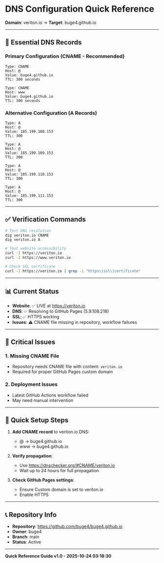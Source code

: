 # DNS Configuration Quick Reference
**Domain**: veriton.io → **Target**: buge4.github.io

---

## 🔑 Essential DNS Records

### Primary Configuration (CNAME - Recommended)
```
Type: CNAME
Host: @
Value: buge4.github.io
TTL: 300 seconds

Type: CNAME
Host: www
Value: buge4.github.io
TTL: 300 seconds
```

### Alternative Configuration (A Records)
```
Type: A
Host: @
Value: 185.199.108.153
TTL: 300

Type: A
Host: @
Value: 185.199.109.153
TTL: 300

Type: A
Host: @
Value: 185.199.110.153
TTL: 300

Type: A
Host: @
Value: 185.199.111.153
TTL: 300
```

---

## ✅ Verification Commands

```bash
# Test DNS resolution
dig veriton.io CNAME
dig veriton.io A

# Test website accessibility
curl -I https://veriton.io
curl -I https://www.veriton.io

# Check SSL certificate
curl -I https://veriton.io | grep -i "https\|ssl\|certificate"
```

---

## 📊 Current Status

- **Website**: ✅ LIVE at https://veriton.io
- **DNS**: ✅ Resolving to GitHub Pages (5.9.108.218)
- **SSL**: ✅ HTTPS working
- **Issues**: ⚠️ CNAME file missing in repository, workflow failures

---

## 🚨 Critical Issues

### 1. Missing CNAME File
- Repository needs CNAME file with content: `veriton.io`
- Required for proper GitHub Pages custom domain

### 2. Deployment Issues
- Latest GitHub Actions workflow failed
- May need manual intervention

---

## 🔧 Quick Setup Steps

1. **Add CNAME record** to veriton.io DNS:
   - @ → buge4.github.io
   - www → buge4.github.io

2. **Verify propagation**:
   - Use https://dnschecker.org/#CNAME/veriton.io
   - Wait up to 24 hours for full propagation

3. **Check GitHub Pages settings**:
   - Ensure Custom domain is set to veriton.io
   - Enable HTTPS

---

## 📞 Repository Info

- **Repository**: https://github.com/buge4/buge4.github.io
- **Owner**: buge4
- **Branch**: main
- **Status**: Active

---

**Quick Reference Guide v1.0 - 2025-10-24 03:18:30**